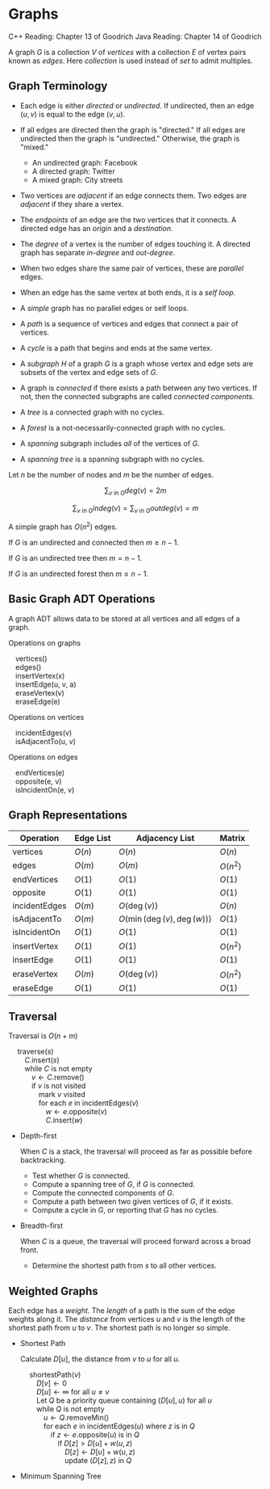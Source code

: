 # Graphs

C++ Reading: Chapter 13 of Goodrich
Java Reading: Chapter 14 of Goodrich

A graph $G$ is a collection $V$ of *vertices* with a collection $E$ of vertex pairs known as *edges*. Here *collection* is used instead of *set* to admit multiples.

## Graph Terminology

- Each edge is either *directed* or *undirected*. If undirected, then an edge $(u, v)$ is equal to the edge $(v, u)$.
- If all edges are directed then the graph is "directed." If all edges are undirected then the graph is "undirected." Otherwise, the graph is "mixed."

	- An undirected graph: Facebook
	- A directed graph: Twitter
	- A mixed graph: City streets

- Two vertices are *adjacent* if an edge connects them. Two edges are *adjacent* if they share a vertex.
- The *endpoints* of an edge are the two vertices that it connects. A directed edge has an *origin* and a *destination*.
- The *degree* of a vertex is the number of edges touching it. A directed graph has separate *in-degree* and *out-degree*.
- When two edges share the same pair of vertices, these are *parallel* edges.
- When an edge has the same vertex at both ends, it is a *self loop*.
- A *simple* graph has no parallel edges or self loops.
- A *path* is a sequence of vertices and edges that connect a pair of vertices.
- A *cycle* is a path that begins and ends at the same vertex.
- A *subgraph* $H$ of a graph $G$ is a graph whose vertex and edge sets are subsets of the vertex and edge sets of $G$.
- A graph is *connected* if there exists a path between any two vertices. If not, then the connected subgraphs are called *connected components*.
- A *tree* is a connected graph with no cycles.
- A *forest* is a not-necessarily-connected graph with no cycles.
- A *spanning* subgraph includes *all* of the vertices of $G$.
- A *spanning tree* is a spanning subgraph with no cycles.

Let $n$ be the number of nodes and $m$ be the number of edges.

$$\sum_{v\ \textrm{in}\ G} \textit{deg}(v) = 2m$$

$$\sum_{v\ \textrm{in}\ G} \textit{indeg}(v) = \sum_{v\ \textrm{in}\ G} \textit{outdeg}(v) = m$$

A simple graph has $O(n^2)$ edges.

If $G$ is an undirected and connected then $m \ge n - 1$.

If $G$ is an undirected tree then $m = n - 1$.

If $G$ is an undirected forest then $m \le n - 1$.

## Basic Graph ADT Operations

A graph ADT allows data to be stored at all vertices and all edges of a graph.

Operations on graphs

&emsp;vertices()  
&emsp;edges()  
&emsp;insertVertex(x)  
&emsp;insertEdge(u, v, a)  
&emsp;eraseVertex(v)  
&emsp;eraseEdge(e)

Operations on vertices

&emsp;incidentEdges(v)  
&emsp;isAdjacentTo(u, v)

Operations on edges

&emsp;endVertices(e)  
&emsp;opposite(e, v)  
&emsp;isIncidentOn(e, v)

## Graph Representations

| Operation     | Edge List  | Adjacency List             | Matrix     |
|---------------|------------|----------------------------|------------|
| vertices      | $O(n)$     | $O(n)$                     | $O(n)$     |
| edges         | $O(m)$     | $O(m)$                     | $O(n^2)$   |
| endVertices   | $O(1)$     | $O(1)$                     | $O(1)$     |
| opposite      | $O(1)$     | $O(1)$                     | $O(1)$     |
| incidentEdges | $O(m)$     | $O(\deg(v))$               | $O(n)$     |
| isAdjacentTo  | $O(m)$     | $O(\min(\deg(v),\deg(w)))$ | $O(1)$     |
| isIncidentOn  | $O(1)$     | $O(1)$                     | $O(1)$     |
| insertVertex  | $O(1)$     | $O(1)$                     | $O(n^2)$   |
| insertEdge    | $O(1)$     | $O(1)$                     | $O(1)$     |
| eraseVertex   | $O(m)$     | $O(\deg(v))$               | $O(n^2)$   |
| eraseEdge     | $O(1)$     | $O(1)$                     | $O(1)$     |

## Traversal

Traversal is $O(n + m)$

&emsp; traverse($s$)  
&emsp;&emsp; $C$.insert($s$)  
&emsp;&emsp; while $C$ is not empty  
&emsp;&emsp;&emsp; $v \gets C$.remove()  
&emsp;&emsp;&emsp; if $v$ is not visited  
&emsp;&emsp;&emsp;&emsp; mark $v$ visited  
&emsp;&emsp;&emsp;&emsp; for each $e$ in incidentEdges($v$)  
&emsp;&emsp;&emsp;&emsp;&emsp; $w \gets e$.opposite($v$)  
&emsp;&emsp;&emsp;&emsp;&emsp; $C$.insert($w$)  

- Depth-first

	When $C$ is a stack, the traversal will proceed as far as possible before backtracking.

	- Test whether $G$ is connected.
	- Compute a spanning tree of $G$, if $G$ is connected.
	- Compute the connected components of $G$.
	- Compute a path between two given vertices of $G$, if it exists.
	- Compute a cycle in $G$, or reporting that $G$ has no cycles.

- Breadth-first

	When $C$ is a queue, the traversal will proceed forward across a broad front.

	- Determine the shortest path from $s$ to all other vertices.

## Weighted Graphs

Each edge has a *weight*. The *length* of a path is the sum of the edge weights along it. The *distance* from vertices $u$ and $v$ is the length of the shortest path from $u$ to $v$. The shortest path is no longer so simple.

- Shortest Path

	Calculate $D[u]$, the distance from $v$ to $u$ for all $u$.

	&emsp; shortestPath($v$)  
	&emsp;&emsp; $D[v]\gets 0$  
	&emsp;&emsp; $D[u]\gets \infty$ for all $u\neq v$  
	&emsp;&emsp; Let $Q$ be a priority queue containing $(D[u], u)$ for all $u$  
	&emsp;&emsp; while $Q$ is not empty  
	&emsp;&emsp;&emsp; $u\gets Q$.removeMin()  
	&emsp;&emsp;&emsp; for each $e$ in incidentEdges($u$) where $z$ is in $Q$  
	&emsp;&emsp;&emsp;&emsp; if $z\gets e$.opposite($u$) is in $Q$  
	&emsp;&emsp;&emsp;&emsp;&emsp; if $D[z]\gt D[u] + w(u, z)$  
	&emsp;&emsp;&emsp;&emsp;&emsp;&emsp; $D[z]\gets D[u] + w(u, z)$  
	&emsp;&emsp;&emsp;&emsp;&emsp;&emsp; update $(D[z], z)$ in $Q$


- Minimum Spanning Tree
